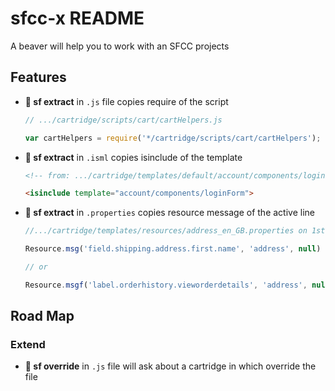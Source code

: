 # sfcc-x README

A beaver will help you to work with an SFCC projects

## Features

- **🦫 sf extract** in `.js` file copies require of the script

    ```js
    // .../cartridge/scripts/cart/cartHelpers.js

    var cartHelpers = require('*/cartridge/scripts/cart/cartHelpers');
    ```

- **🦫 sf extract** in `.isml` copies isinclude of the template

    ```html
    <!-- from: .../cartridge/templates/default/account/components/loginForm.isml -->

    <isinclude template="account/components/loginForm">
    ```

- **🦫 sf extract** in `.properties` copies resource message of the active line

    ```js
    //.../cartridge/templates/resources/address_en_GB.properties on 1st line

    Resource.msg('field.shipping.address.first.name', 'address', null)

    // or

    Resource.msgf('label.orderhistory.vieworderdetails', 'address', null, '{0}');
    ```

## Road Map

### Extend

- **🦫 sf override** in `.js` file will ask about a cartridge in which override the file

